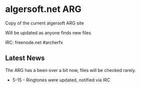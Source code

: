 algersoft.net ARG
=================
Copy of the current algersoft ARG site

Will be updated as anyone finds new files

IRC: freenode.net #archerfx

Latest News
-----------
The ARG has a been over a bit now, files will be checked rarely.
- 5-15 - Ringtones were updated, notified via IRC
